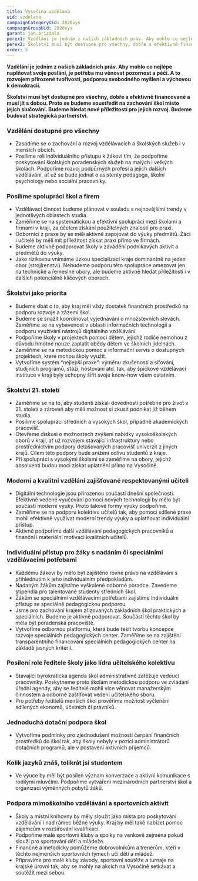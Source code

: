 ```yaml
---
title: Vysočina vzdělaná
uid: vzdelana
campaignCategoryUid: 2020vys
campaignGroupUid: 2020vys
garant: jan.brizdala
perex1: Vzdělání je jedním z našich základních práv. Aby mohlo co nejlépe naplňovat svoje poslání, je potřeba mu věnovat pozornost a péči. A to rozvojem přirozené tvořivosti, podporou svobodného myšlení a výchovou k demokracii.
perex2: Školství musí být dostupné pro všechny, dobře a efektivně financované a musí jít s dobou. Proto se budeme soustředit na zachování škol místo jejich slučování. Budeme hledat nové příležitostí pro jejich rozvoj. Budeme budovat strategická partnerství.
order: 5
---
```


**Vzdělání je jedním z našich základních práv. Aby mohlo co nejlépe naplňovat svoje poslání, je potřeba mu věnovat pozornost a péči. A to rozvojem přirozené tvořivosti, podporou svobodného myšlení a výchovou k demokracii.**

**Školství musí být dostupné pro všechny, dobře a efektivně financované a musí jít s dobou. Proto se budeme soustředit na zachování škol místo jejich slučování. Budeme hledat nové příležitostí pro jejich rozvoj. Budeme budovat strategická partnerství.**

### Vzdělání dostupné pro všechny
* Zasadíme se o zachování a rozvoj vzdělávacích a školských služeb i v menších obcích.
* Posílíme roli individuálního přístupu k žákovi tím, že podpoříme poskytování školských poradenských služeb na malých i velkých školách. Podpoříme rozvoj podpůrných profesí a jejich dalších vzdělávání, ať už se bude jednat o asistenty pedagoga, školní psychology nebo sociální pracovníky.

### Posílíme spolupráci škol a firem
* Vzdělávací činnost budeme plánovat v souladu s nejnovějšími trendy v jednotlivých oblastech studia.
* Zaměříme se na systematickou a efektivní spolupráci mezi školami a firmami v kraji, za účelem získání použitelných znalostí pro praxi.
* Odborníci z praxe by se měli aktivně zapojovat do výuky předmětů. Žáci i učitelé by měli mít příležitost získat praxi přímo ve firmách.
* Budeme aktivně podporovat školy v zavádění podnikavých aktivit a předmětů do výuky.
* Jako rizikovou vnímáme úzkou specializaci kraje dominantně na jeden obor (strojírenství). Nebudeme podporu této spolupráce omezovat jen na technické a řemeslné obory, ale budeme aktivně hledat příležitosti i v dalších potenciálně klíčových oborech.

### Školství jako priorita
* Budeme dbát o to, aby kraj měl vždy dostatek finančních prostředků na podporu rozvoje a zázemí škol.
* Budeme se snažit koordinovat vyjednávání o množstevních slevách. Zaměříme se na vybavenost v oblasti informačních technologií a podporu využívání nástrojů digitálního vzdělávání.
* Podpoříme školy v projektech pomoci dětem, jejichž rodiče nemohou z důvodu hmotné nouze zaplatit obědy dětem ve školních jídelnách.
* Zaměříme se na metodickou pomoc a informační servis o dostupných projektech, které mohou školy využít.
* Vytvoříme systém “nejlepší praxe”: výměnu zkušeností a síťování, studijních programů, stáží, hostování atd. tak, aby špičkové vzdělávací instituce v kraji byly schopny šířit svoje know-how všem ostatním.

### Školství 21. století
* Zaměříme se na to, aby studenti získali dovednosti potřebné pro život v 21. století a zároveň aby měli možnost si zkusit podnikat již během studia.
* Posílíme spolupráci středních a vysokých škol, případně akademických pracovišť.
* Otevřeme diskusi o možnostech zvýšení nabídky vysokoškolských oborů v kraji, ať už rozvojem stávající infrastruktury nebo prostřednictvím podpory detašovaných pracovišť univerzit z jiných krajů. Cílem této podpory bude snížení odlivu studentů z kraje.
* Při spolupráci s vysokými školami se zaměříme na obory, jejichž absolventi budou moci získat uplatnění přímo na Vysočině.

### Moderní a kvalitní vzdělání zajišťované respektovanými učiteli
* Digitální technologie jsou přirozenou součástí dnešní společnosti. Efektivně vedené vyučování pomocí nových technologií by mělo být součástí moderní výuky. Proto takové formy výuky podpoříme.
* Zaměříme se na podporu kolektivu učitelů tak, aby pomocí sdílené praxe mohli efektivně využívat moderní trendy výuky a uplatňovat individuální přístup.
* Aktivně podpoříme další vzdělávání pedagogických pracovníků a finanční i materiální motivaci kvalitních učitelů.

### Individuální přístup pro žáky s nadáním či speciálními vzdělávacími potřebami
* Každému žákovi by mělo být zajištěno rovné právo na vzdělávání s přihlédnutím k jeho individuálním předpokladům.
* Nadaným žákům zajistíme vyškolené odborné poradce. Zavedeme stipendia pro talentované studenty středních škol.
* Žákům se speciálními vzdělávacími potřebami zajistíme individuální přístup se speciálně pedagogickou podporou.
* Jsme pro zachování krajem zřizovaných základních škol praktických a speciálních. Budeme je aktivně podporovat. Součástí těchto škol by měla být poradenská pracoviště.
* Vytvoříme odbornou platformu, která bude řešit tvorbu koncepce rozvoje speciálních pedagogických center. Zaměříme se na zajištění transparentního financování speciálních pedagogických center na základě jasných kritérií.

### Posílení role ředitele školy jako lídra učitelského kolektivu
* Stávající byrokratická agenda škol administrativně zatěžuje vedoucí pracovníky. Poskytneme proto školám metodickou podporu ve zvládání úřední agendy, aby se ředitelé mohli více věnovat manažerským činnostem a odborně zaštiťovat vedení učitelského sboru.
* Pro potřeby ředitelů menších škol prověříme možnost vyčlenění sdílených ekonomů, účetních či právníků.

### Jednoduchá dotační podpora škol
* Vytvoříme podmínky pro zjednodušení možností čerpání finančních prostředků do škol tak, aby školy nebyly v pozici administrátorů dotačních programů, ale v postavení aktivních příjemců.

### Kolik jazyků znáš, tolikrát jsi studentem
* Ve výuce by měl být posílen význam konverzace a aktivní komunikace s rodilými mluvčími. Podpoříme vytváření mezinárodních partnerství škol a organizaci výměnných pobytů žáků.

### Podpora mimoškolního vzdělávání a sportovních aktivit
* Školy a místní knihovny by měly sloužit jako místa pro poskytování vzdělávání i nad rámec běžné výuky. Kraj by měl také nabízet pomoc zájemcům v rozšiřování kvalifikací.
* Podpoříme malé sportovní kluby a spolky na venkově zejména pokud slouží pro sportování dětí a mládeže.
* Finančně a metodicky pomůžeme dobrovolníkům a trenérům, kteří v těchto nejmenších sportovních týmech učí děti a mládež.
* Připravíme pro malé kluby závody, sportovní soutěže a turnaje na krajské úrovni tak, aby se mohly na akcích na Vysočině setkávat a soutěžit mezi sebou.
